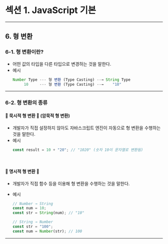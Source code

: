# 섹션 1. JavaScript 기본

---

## 6. 형 변환

### 6-1. 형 변환이란?

- 어떤 값의 타입을 다른 타입으로 변경하는 것을 말한다.
- 예시
  ```javascript
  Number Type --- 형 변환 (Type Casting) --→ String Type
       10     --- 형 변환 (Type Casting) --→    "10"
  ```

---

### 6-2. 형 변환의 종류

#### 📌 묵시적 형 변환 🤫 (암묵적 형 변환)

- 개발자가 직접 설정하지 않아도 자바스크립트 엔진이 자동으로 형 변환을 수행하는 것을 말한다.
- 예시
  ```javascript
  const result = 10 + "20"; // "1020" (숫자 10이 문자열로 변환됨)
  ```

<br>

#### 📌 명시적 형 변환 🫵

- 개발자가 직접 함수 등을 이용해 형 변환을 수행하는 것을 말한다.
- 예시

  ```javascript
  // Number → String
  const num = 10;
  const str = String(num); // "10"

  // String → Number
  const str = "100";
  const num = Number(str); // 100
  ```

---
